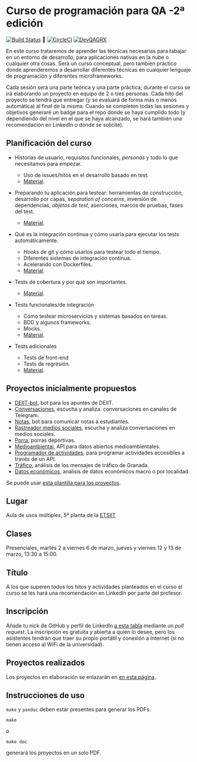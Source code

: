 # Curso de programación para QA -2ª edición

[![Build Status](https://travis-ci.com/JJ/curso-tdd.svg?branch=master)](https://travis-ci.com/JJ/curso-tdd) 💟 [![CircleCI](https://circleci.com/gh/JJ/curso-tdd/tree/master.svg?style=svg)](https://circleci.com/gh/JJ/curso-tdd/tree/master) [![DevQAGRX](https://img.shields.io/badge/DevQAGRX-blueviolet?style=for-the-badge&logo=Git)](https://github.com/JJ/curso-tdd)

En este curso trataremos de aprender las técnicas necesarias para
tabajar en un entorno de desarrollo, para aplicaciones nativas en la
nube o cualquier otra cosas. Será un curso conceptual, pero también
práctico donde aprenderemos a desarrollar diferentes técnicas en
cualquier lenguaje de programación y diferentes microframeworks.

Cada sesión será una parte teórica y una parte práctica; durante el
curso se irá elaborando un proyecto en equipo de 2 o tres
personas. Cada hito del proyecto se tendrá
que entregar (y se evaluará de forma más o menos automática) al final de
la misma. Cuando se completen todas las sesiones y objetivos generaré
un badge para el repo donde se haya cumplido todo (y dependiendo del
nivel en el que se haya alcanzado, se hará también una recomendación
en LinkedIn o donde se solicite).


## Planificación del curso

* Historias de usuario, requisitos funcionales, *personas* y todo lo que necesitamos para empezar.
  * Uso de issues/hitos en el desarrollo basado en test.
  * [Material](temas/diseño.md).

* Preparando tu aplicación para testear: herramientas de construcción,
  desarrollo por capas, *separation of concerns*, inversión de
  dependencias, *objetos de test*, aserciones, marcos de pruebas,
  fases del test.
  * [Material](temas/test-unitarios.md).

* Qué es la integración continua y cómo usarla para ejecutar los tests automáticamente.
  * *Hooks* de git y cómo usarlos para testear todo el tiempo.
  * Diferentes sistemas de integración continua.
  * Acelerando con Dockerfiles.
  * [Material](temas/CI.md).

* Tests de cobertura y por qué son importantes.
  * [Material](temas/cobertura.md).

* Tests funcionales/de integración
  * Cómo testear microservicios y sistemas basados en tareas.
  * BDD y algunos frameworks.
  * Mocks.
  * [Material](temas/integración.md).

* Tests adicionales
  * Tests de front-end
  * Tests de regresión.
  * [Material](temas/qa.md).

## Proyectos inicialmente propuestos

* [DEIIT-bot](proyectos/deiit-bot.md), bot para los apuntes de DEIIT.
* [Conversaciones](proyectos/conversaciones.md), escucha y analiza.
  conversaciones en canales de Telegram.
* [Notas](proyectos/notas.md), bot para comunicar notas a estudiantes.
* [Rastreador medios sociales](proyectos/rastreador-social-media.md), escucha y analiza
  conversaciones en medios sociales.
* [Porra](proyectos/porra.md), porras deportivas.
* [Medioambiental](proyectos/medioambiental.md), API para datos
  abiertos medioambientales.
* [Programador de actividades](proyectos/programador-actividades.md),
  para programar actividades accesibles a través de un API.
* [Tráfico](proyectos/tráfico.md), análisis de los mensajes de tráfico
  de Granada.
* [Datos económicos](proyectos/económicos.md), análisis de datos económicos macro o por localidad.

Se puede
usar
[esta plantilla para los proyectos](https://github.com/JJ/curso-qa-template).

## Lugar

Aula de usos múltiples, 5ª planta de la [ETSIIT](https://etsiit.ugr.es)

## Clases

Presenciales, martes 2 a viernes 6 de marzo, jueves y viernes 12 y 13 de marzo, 13:30 a 15:00.

## Título

A los que superen todos los hitos y actividades planteados en el curso el curso se les hará una recomendación en LinkedIn por parte del profesor.

## Inscripción

Añade tu nick de GitHub y perfil de LinkedIn [a esta tabla](asistentes.md) mediante un *pull request*. La inscripción es gratuita y abierta a quien lo desee, pero los asistentes tendrán que traer su propio portátil y conexión a Internet (si no tienen acceso al WiFi de la universidad).

## Proyectos realizados

Los proyectos en elaboración se enlazarán en [en esta página](proyectos).


## Instrucciones de uso

`make` y `pandoc` deben estar presentes para generar los PDFs.

    make

o

	make doc

generará los proyectos en un solo PDF.
